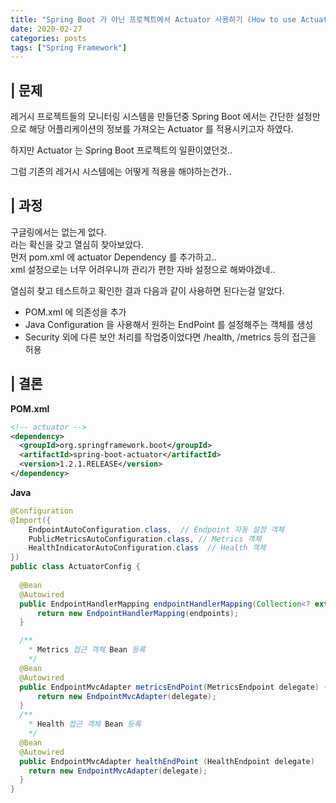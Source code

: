 ```yaml
---
title: "Spring Boot 가 아닌 프로젝트에서 Actuator 사용하기 (How to use Actuator without Boot"
date: 2020-02-27
categories: posts
tags: ["Spring Framework"]
---
```


## | 문제
레거시 프로젝트들의 모니터링 시스템을 만들던중 Spring Boot 에서는 간단한 설정만으로 해당 어플리케이션의 정보를 가져오는 Actuator 를 적용시키고자 하였다.

하지만 Actuator 는 Spring Boot 프로젝트의 일환이였던것..

그럼 기존의 레거시 시스템에는 어떻게 적용을 해야하는건가..

## | 과정
구글링에서는 없는게 없다.   
라는 확신을 갖고 열심히 찾아보았다.   
먼저 pom.xml 에 actuator Dependency 를 추가하고..  
xml 설정으로는 너무 어려우니까 관리가 편한 자바 설정으로 해봐야겠네..

열심히 찾고 테스트하고 확인한 결과 다음과 같이 사용하면 된다는걸 알았다.

- POM.xml 에 의존성을 추가
- Java Configuration 을 사용해서 원하는 EndPoint 를 설정해주는 객체를 생성
- Security 외에 다른 보안 처리를 작업중이었다면 /health, /metrics 등의 접근을 허용

## | 결론
**POM.xml**

```xml
<!-- actuator -->
<dependency>
  <groupId>org.springframework.boot</groupId>
  <artifactId>spring-boot-actuator</artifactId>
  <version>1.2.1.RELEASE</version>
</dependency>
```
**Java**

```java
@Configuration
@Import({
	EndpointAutoConfiguration.class,  // Endpoint 자동 설정 객체
	PublicMetricsAutoConfiguration.class, // Metrics 객체
	HealthIndicatorAutoConfiguration.class  // Health 객체
})
public class ActuatorConfig {
	
  @Bean
  @Autowired
  public EndpointHandlerMapping endpointHandlerMapping(Collection<? extends MvcEndpoint> endpoints) {
      return new EndpointHandlerMapping(endpoints);
  }

  /**
    * Metrics 접근 객체 Bean 등록
    */
  @Bean
  @Autowired
  public EndpointMvcAdapter metricsEndPoint(MetricsEndpoint delegate) {
      return new EndpointMvcAdapter(delegate);
  }
  /**
    * Health 접근 객체 Bean 등록
    */
  @Bean
  @Autowired
  public EndpointMvcAdapter healthEndPoint (HealthEndpoint delegate)	{
    return new EndpointMvcAdapter(delegate);
  }
}
```